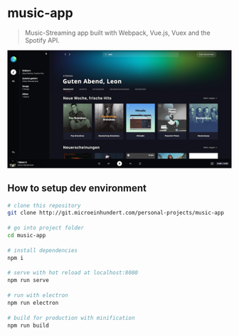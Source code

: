 # music-app

> Music-Streaming app built with Webpack, Vue.js, Vuex and the Spotify API.

![Showcase](src/assets/images/showcase.jpg)

## How to setup dev environment

``` bash
# clone this repository
git clone http://git.microeinhundert.com/personal-projects/music-app

# go into project folder
cd music-app

# install dependencies
npm i

# serve with hot reload at localhost:8080
npm run serve

# run with electron
npm run electron

# build for production with minification
npm run build
```
